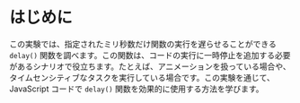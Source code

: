 # はじめに

この実験では、指定されたミリ秒数だけ関数の実行を遅らせることができる `delay()` 関数を調べます。この関数は、コードの実行に一時停止を追加する必要があるシナリオで役立ちます。たとえば、アニメーションを扱っている場合や、タイムセンシティブなタスクを実行している場合です。この実験を通じて、JavaScript コードで `delay()` 関数を効果的に使用する方法を学びます。

